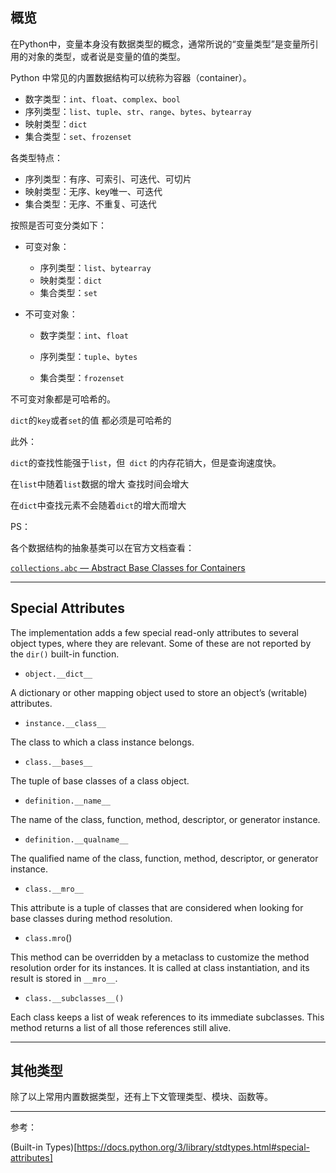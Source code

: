 ## 概览

在Python中，变量本身没有数据类型的概念，通常所说的“变量类型”是变量所引用的对象的类型，或者说是变量的值的类型。

Python 中常见的内置数据结构可以统称为容器（container）。

* 数字类型：`int`、`float`、`complex`、`bool`
* 序列类型：`list`、`tuple`、`str`、`range`、`bytes`、`bytearray`
* 映射类型：`dict`
* 集合类型：`set`、`frozenset`

各类型特点：

* 序列类型：有序、可索引、可迭代、可切片
* 映射类型：无序、key唯一、可迭代
* 集合类型：无序、不重复、可迭代

按照是否可变分类如下：

* 可变对象：
  * 序列类型：`list`、`bytearray`
  * 映射类型：`dict`
  * 集合类型：`set`

* 不可变对象：

  * 数字类型：`int`、`float`

  * 序列类型：`tuple`、`bytes`

  * 集合类型：`frozenset`

不可变对象都是可哈希的。

`dict`的`key`或者`set`的值 都必须是可哈希的


此外：

`dict`的查找性能强于`list`，但` dict` 的内存花销大，但是查询速度快。


在`list`中随着`list`数据的增大 查找时间会增大

在`dict`中查找元素不会随着`dict`的增大而增大

PS：

各个数据结构的抽象基类可以在官方文档查看：

[`collections.abc` — Abstract Base Classes for Containers](https://docs.python.org/3/library/collections.abc.html)

***

## Special Attributes

The implementation adds a few special read-only attributes to several object types, where they are relevant.  Some of these are not reported by the `dir()` built-in function.

-  `object.__dict__`

  A dictionary or other mapping object used to store an object’s (writable) attributes. 

-  `instance.__class__`

  The class to which a class instance belongs. 

-  `class.__bases__`

  The tuple of base classes of a class object. 

-  `definition.__name__`

  The name of the class, function, method, descriptor, or generator instance. 

-  `definition.__qualname__`

  The qualified name of the class, function, method, descriptor, or generator instance.  

-  `class.__mro__`

  This attribute is a tuple of classes that are considered when looking for base classes during method resolution. 

-  `class.mro`()

  This method can be overridden by a metaclass to customize the method resolution order for its instances.  It is called at class instantiation, and its result is stored in `__mro__`. 

-  `class.__subclasses__()`

  Each class keeps a list of weak references to its immediate subclasses.  This method returns a list of all those references still alive. 

***

## 其他类型

除了以上常用内置数据类型，还有上下文管理类型、模块、函数等。

***

参考：

(Built-in Types)[https://docs.python.org/3/library/stdtypes.html#special-attributes]

